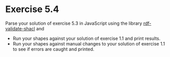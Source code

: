 # Exercise 5.4

Parse your solution of exercise 5.3 in JavaScript using the library [rdf-validate-shacl](https://github.com/zazuko/rdf-validate-shacl) and

- Run your shapes against your solution of exercise 1.1 and print results.
- Run your shapes against manual changes to your solution of exercise 1.1 to see if errors are caught and printed.
